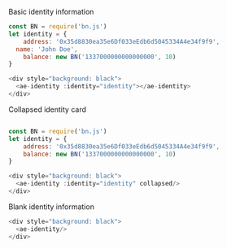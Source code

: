 Basic identity information
```js
const BN = require('bn.js')
let identity = {
	address: '0x35d8830ea35e6Df033eEdb6d5045334A4e34f9f9',
  name: 'John Doe',
	balance: new BN('1337000000000000000', 10)
}

<div style="background: black">
  <ae-identity :identity="identity"></ae-identity>
</div>
```


Collapsed identity card
```js

const BN = require('bn.js')
let identity = {
	address: '0x35d8830ea35e6Df033eEdb6d5045334A4e34f9f9',
	balance: new BN('1337000000000000000', 10)
}

<div style="background: black">
  <ae-identity :identity="identity" collapsed/>
</div>

```

Blank identity information
```js
<div style="background: black">
  <ae-identity/>
</div>
```

